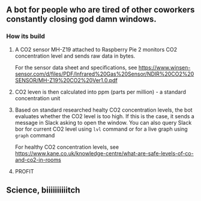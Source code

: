 ## A bot for people who are tired of other coworkers constantly closing god damn windows.

### How its build

1. A CO2 sensor MH-Z19 attached to Raspberry Pie 2 monitors CO2 concentration level and sends raw data in bytes.
    
    For the sensor data sheet and specifications, see 
    https://www.winsen-sensor.com/d/files/PDF/Infrared%20Gas%20Sensor/NDIR%20CO2%20SENSOR/MH-Z19%20CO2%20Ver1.0.pdf

2. CO2 leven is then calculated into ppm (parts per million) - a standard concentration unit

3. Based on standard researched healty CO2 concentration levels, the bot evaluates whether the CO2 level is too high. If this is the case, it sends a message in Slack asking to open the window. You can also query Slack bor for current CO2 level using `lvl` command or for a live graph using `graph` command

    For healthy CO2 concentration levels, see
    https://www.kane.co.uk/knowledge-centre/what-are-safe-levels-of-co-and-co2-in-rooms

4. PROFIT

## Science, biiiiiiiiiitch